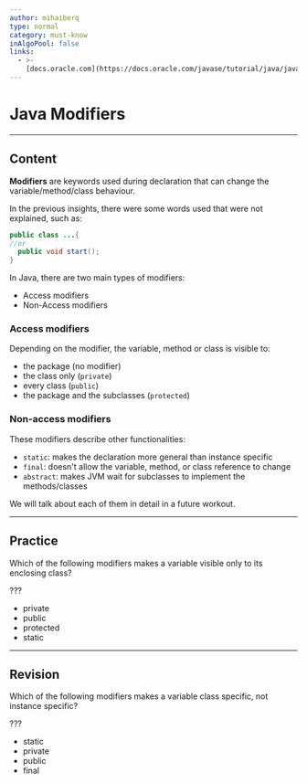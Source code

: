 ```yaml
---
author: mihaiberq
type: normal
category: must-know
inAlgoPool: false
links:
  - >-
    [docs.oracle.com](https://docs.oracle.com/javase/tutorial/java/javaOO/accesscontrol.html){website}
---
```


# Java Modifiers


---

## Content

**Modifiers** are keywords used during declaration that can change the variable/method/class behaviour.

In the previous insights, there were some words used that were not explained, such as:

```java
public class ...{
//or
  public void start();
}
```

In Java, there are two main types of modifiers:

* Access modifiers
* Non-Access modifiers

### Access modifiers

Depending on the modifier, the variable, method or class is visible to:

* the package (no modifier)
* the class only (`private`)
* every class (`public`)
* the package and the subclasses (`protected`)

### Non-access modifiers

These modifiers describe other functionalities:

* `static`: makes the declaration more general than instance specific
* `final`: doesn't allow the variable, method, or class reference to change
* `abstract`: makes JVM wait for subclasses to implement the methods/classes

We will talk about each of them in detail in a future workout.


---

## Practice

Which of the following modifiers makes a variable visible only to its enclosing class?

???

* private
* public
* protected
* static


---

## Revision

Which of the following modifiers makes a variable class specific, not instance specific?

???

* static
* private
* public
* final
